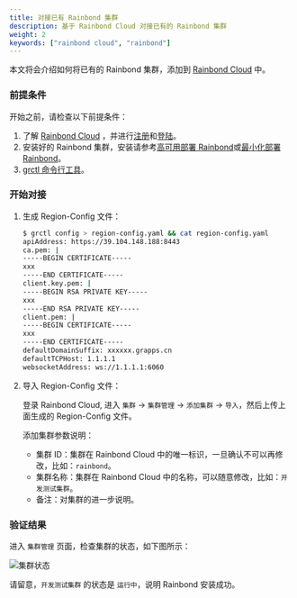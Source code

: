 ```yaml
---
title: 对接已有 Rainbond 集群
description: 基于 Rainbond Cloud 对接已有的 Rainbond 集群
weight: 2
keywords: ["rainbond cloud", "rainbond"]
---
```


本文将会介绍如何将已有的 Rainbond 集群，添加到 [Rainbond Cloud](../../../quick-start/rainbond-cloud/) 中。

### 前提条件

开始之前，请检查以下前提条件：

1. 了解 [Rainbond Cloud](../../../quick-start/rainbond-cloud/) ，并进行[注册](https://cloud.goodrain.com/enterprise-server/registered)和[登陆](https://cloud.goodrain.com/enterprise-server/login)。
1. 安装好的 Rainbond 集群，安装请参考[高可用部署 Rainbond](../install-base-ha)或[最小化部署 Rainbond](../minimal_install)。
1. [grctl 命令行工具](/docs/user-operations/tools/grctl/)。

### 开始对接

1. 生成 Region-Config 文件：

    ```bash
    $ grctl config > region-config.yaml && cat region-config.yaml
    apiAddress: https://39.104.148.188:8443
    ca.pem: |
    -----BEGIN CERTIFICATE-----
    xxx
    -----END CERTIFICATE-----
    client.key.pem: |
    -----BEGIN RSA PRIVATE KEY-----
    xxx
    -----END RSA PRIVATE KEY-----
    client.pem: |
    -----BEGIN CERTIFICATE-----
    xxx
    -----END CERTIFICATE-----
    defaultDomainSuffix: xxxxxx.grapps.cn
    defaultTCPHost: 1.1.1.1
    websocketAddress: ws://1.1.1.1:6060
    ```

2. 导入 Region-Config 文件：

    登录 Rainbond Cloud, 进入 `集群` -> `集群管理` -> `添加集群` -> `导入`，然后上传上面生成的 Region-Config 文件。

    添加集群参数说明：

    - 集群 ID：集群在 Rainbond Cloud 中的唯一标识，一旦确认不可以再修改，比如：`rainbond`。
    - 集群名称：集群在 Rainbond Cloud 中的名称，可以随意修改，比如：`开发测试集群`。
    - 备注：对集群的进一步说明。

### 验证结果

进入 `集群管理` 页面，检查集群的状态，如下图所示：

![集群状态](https://grstatic.oss-cn-shanghai.aliyuncs.com/docs/5.2/Rainbond%20Cloud%20%E8%87%AA%E5%8A%A8%E5%AF%B9%E6%8E%A5%E9%98%BF%E9%87%8C%E4%BA%91%20ACK/%E9%9B%86%E7%BE%A4%E7%8A%B6%E6%80%81.png)

请留意，`开发测试集群` 的状态是 `运行中`，说明 Rainbond 安装成功。
